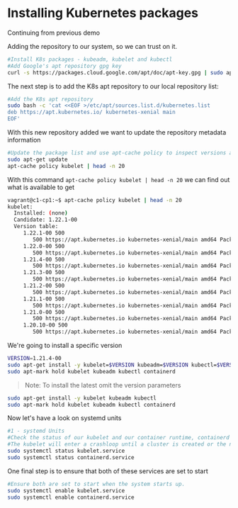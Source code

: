 # Installing Kubernetes  packages 

Continuing from previous demo

Adding the repository to our system, so we can trust on it.

```bash
#Install K8s packages - kubeadm, kubelet and kubectl
#Add Google's apt repository gpg key
curl -s https://packages.cloud.google.com/apt/doc/apt-key.gpg | sudo apt-key add -
```

The next step is to add the K8s apt repository to our local repository list:

```bash
#Add the K8s apt repository
sudo bash -c 'cat <<EOF >/etc/apt/sources.list.d/kubernetes.list
deb https://apt.kubernetes.io/ kubernetes-xenial main
EOF'
```

With this new repository added we want to update the repository metadata information

```bash
#Update the package list and use apt-cache policy to inspect versions available in the repository
sudo apt-get update
apt-cache policy kubelet | head -n 20
``` 
With this command `apt-cache policy kubelet | head -n 20` we can find out what is available to get 

```bash
vagrant@c1-cp1:~$ apt-cache policy kubelet | head -n 20
kubelet:
  Installed: (none)
  Candidate: 1.22.1-00
  Version table:
     1.22.1-00 500
        500 https://apt.kubernetes.io kubernetes-xenial/main amd64 Packages
     1.22.0-00 500
        500 https://apt.kubernetes.io kubernetes-xenial/main amd64 Packages
     1.21.4-00 500
        500 https://apt.kubernetes.io kubernetes-xenial/main amd64 Packages
     1.21.3-00 500
        500 https://apt.kubernetes.io kubernetes-xenial/main amd64 Packages
     1.21.2-00 500
        500 https://apt.kubernetes.io kubernetes-xenial/main amd64 Packages
     1.21.1-00 500
        500 https://apt.kubernetes.io kubernetes-xenial/main amd64 Packages
     1.21.0-00 500
        500 https://apt.kubernetes.io kubernetes-xenial/main amd64 Packages
     1.20.10-00 500
        500 https://apt.kubernetes.io kubernetes-xenial/main amd64 Packages
```

We're going to install a specific version

```bash
VERSION=1.21.4-00
sudo apt-get install -y kubelet=$VERSION kubeadm=$VERSION kubectl=$VERSION
sudo apt-mark hold kubelet kubeadm kubectl containerd
```

> Note: To install the latest omit the version parameters

```bash
sudo apt-get install -y kubelet kubeadm kubectl
sudo apt-mark hold kubelet kubeadm kubectl containerd
```

Now let's have a look on systemd units

```bash
#1 - systemd Units
#Check the status of our kubelet and our container runtime, containerd
#The kubelet will enter a crashloop until a cluster is created or the node is joined to an existing cluster.
sudo systemctl status kubelet.service
sudo systemctl status containerd.service
```

One final step is to ensure that both of these services are set to start

```bash
#Ensure both are set to start when the system starts up.
sudo systemctl enable kubelet.service
sudo systemctl enable containerd.service
``` 